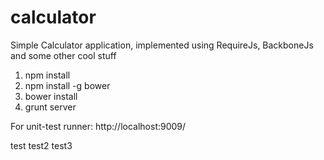 calculator
=================

Simple Calculator application, implemented using RequireJs, BackboneJs and some other cool stuff

1. npm install
1. npm install -g bower
1. bower install
1. grunt server

For unit-test runner: http://localhost:9009/

test
test2
test3
